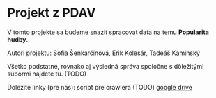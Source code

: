 # Projekt z PDAV

V tomto projekte sa budeme snazit spracovat data na temu **Popularita hudby**.

Autori projektu:
Sofia Šenkarčinová, Erik Kolesár, Tadeáš Kaminský

Všetko podstatné, rovnako aj výsledná správa spoločne s dôležitými súbormi nájdete tu. (TODO)

Dolezite linky (pre nas):
script pre crawlera (TODO)
[google drive](https://drive.google.com/drive/folders/1gali1aQ77yiOSzCMLsZ8ac123bGUJrD6?usp=drive_link)
